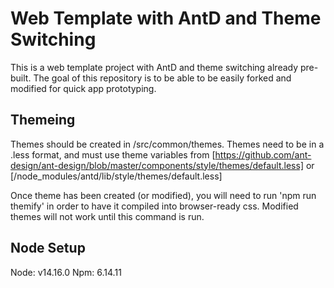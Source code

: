 # Web Template with AntD and Theme Switching
This is a web template project with AntD and theme switching already pre-built. The goal of this repository is to be able to be easily forked and modified for quick app prototyping.

## Themeing
Themes should be created in /src/common/themes. Themes need to be in a .less format, and must use theme variables from [https://github.com/ant-design/ant-design/blob/master/components/style/themes/default.less] or [/node_modules/antd/lib/style/themes/default.less]

Once theme has been created (or modified), you will need to run 'npm run themify' in order to have it compiled into browser-ready css. Modified themes will not work until this command is run.

## Node Setup
Node: v14.16.0
Npm: 6.14.11